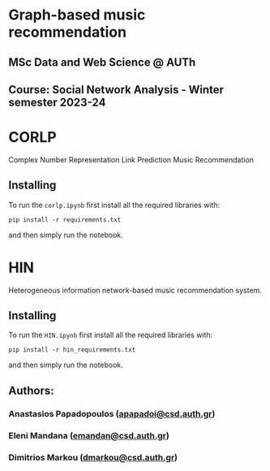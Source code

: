# Graph-based music recommendation

## MSc Data and Web Science @ AUTh

## Course: Social Network Analysis - Winter semester 2023-24

# CORLP
Complex Number Representation Link Prediction Music Recommendation 
## Installing 
To run the ```corlp.ipynb``` first install all the required libraries with:

```
pip install -r requirements.txt
```
and then simply run the notebook.

# HIN

Heterogeneous information network-based music recommendation system.

## Installing

To run the ```HIN.ipynb``` first install all the required libraries with:

```
pip install -r hin_requirements.txt
```
and then simply run the notebook.

## **Authors:**

### Anastasios Papadopoulos ([apapadoi@csd.auth.gr](mailto:apapadoi@csd.auth.gr))

### Eleni Mandana ([emandan@csd.auth.gr](mailto:emandan@csd.auth.gr))

### Dimitrios Markou ([dmarkou@csd.auth.gr](mailto:dmarkou@csd.auth.gr))
